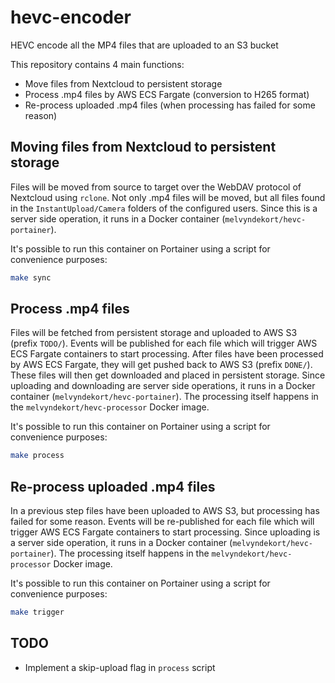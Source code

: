 # hevc-encoder

HEVC encode all the MP4 files that are uploaded to an S3 bucket

This repository contains 4 main functions:
  * Move files from Nextcloud to persistent storage
  * Process .mp4 files by AWS ECS Fargate (conversion to H265 format)
  * Re-process uploaded .mp4 files (when processing has failed for some reason)

## Moving files from Nextcloud to persistent storage
Files will be moved from source to target over the WebDAV protocol of Nextcloud using `rclone`.
Not only .mp4 files will be moved, but all files found in the `InstantUpload/Camera` folders of the configured users.
Since this is a server side operation, it runs in a Docker container (`melvyndekort/hevc-portainer`).

It's possible to run this container on Portainer using a script for convenience purposes:
```bash
make sync
```

## Process .mp4 files
Files will be fetched from persistent storage and uploaded to AWS S3 (prefix `TODO/`).
Events will be published for each file which will trigger AWS ECS Fargate containers to start processing.
After files have been processed by AWS ECS Fargate, they will get pushed back to AWS S3 (prefix `DONE/`).
These files will then get downloaded and placed in persistent storage.
Since uploading and downloading are server side operations, it runs in a Docker container (`melvyndekort/hevc-portainer`).
The processing itself happens in the `melvyndekort/hevc-processor` Docker image.

It's possible to run this container on Portainer using a script for convenience purposes:
```bash
make process
```

## Re-process uploaded .mp4 files
In a previous step files have been uploaded to AWS S3, but processing has failed for some reason.
Events will be re-published for each file which will trigger AWS ECS Fargate containers to start processing.
Since uploading is a server side operation, it runs in a Docker container (`melvyndekort/hevc-portainer`).
The processing itself happens in the `melvyndekort/hevc-processor` Docker image.

It's possible to run this container on Portainer using a script for convenience purposes:
```bash
make trigger
```

## TODO
  * Implement a skip-upload flag in `process` script
